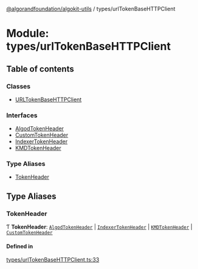 [@algorandfoundation/algokit-utils](../README.md) / types/urlTokenBaseHTTPClient

# Module: types/urlTokenBaseHTTPClient

## Table of contents

### Classes

- [URLTokenBaseHTTPClient](../classes/types_urlTokenBaseHTTPClient.URLTokenBaseHTTPClient.md)

### Interfaces

- [AlgodTokenHeader](../interfaces/types_urlTokenBaseHTTPClient.AlgodTokenHeader.md)
- [CustomTokenHeader](../interfaces/types_urlTokenBaseHTTPClient.CustomTokenHeader.md)
- [IndexerTokenHeader](../interfaces/types_urlTokenBaseHTTPClient.IndexerTokenHeader.md)
- [KMDTokenHeader](../interfaces/types_urlTokenBaseHTTPClient.KMDTokenHeader.md)

### Type Aliases

- [TokenHeader](types_urlTokenBaseHTTPClient.md#tokenheader)

## Type Aliases

### TokenHeader

Ƭ **TokenHeader**: [`AlgodTokenHeader`](../interfaces/types_urlTokenBaseHTTPClient.AlgodTokenHeader.md) \| [`IndexerTokenHeader`](../interfaces/types_urlTokenBaseHTTPClient.IndexerTokenHeader.md) \| [`KMDTokenHeader`](../interfaces/types_urlTokenBaseHTTPClient.KMDTokenHeader.md) \| [`CustomTokenHeader`](../interfaces/types_urlTokenBaseHTTPClient.CustomTokenHeader.md)

#### Defined in

[types/urlTokenBaseHTTPClient.ts:33](https://github.com/algorandfoundation/algokit-utils-ts/blob/main/src/types/urlTokenBaseHTTPClient.ts#L33)
